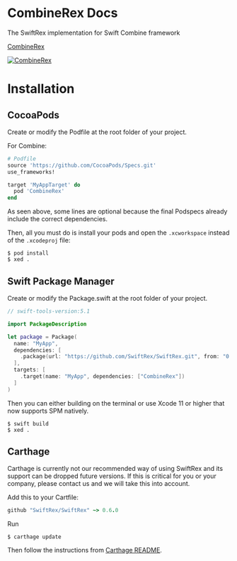 # CombineRex Docs
The SwiftRex implementation for Swift Combine framework

[CombineRex](https://swiftrex.github.io/SwiftRex/api/CombineRex/index.html)

[![CombineRex](https://swiftrex.github.io/SwiftRex/api/CombineRex/badge.svg)](https://swiftrex.github.io/SwiftRex/api/CombineRex/index.html)

# Installation

## CocoaPods

Create or modify the Podfile at the root folder of your project.

For Combine:
```ruby
# Podfile
source 'https://github.com/CocoaPods/Specs.git'
use_frameworks!

target 'MyAppTarget' do
  pod 'CombineRex'
end
```

As seen above, some lines are optional because the final Podspecs already include the correct dependencies.

Then, all you must do is install your pods and open the `.xcworkspace` instead of the `.xcodeproj` file:

```shell
$ pod install
$ xed .
```

## Swift Package Manager

Create or modify the Package.swift at the root folder of your project.

```swift
// swift-tools-version:5.1

import PackageDescription

let package = Package(
  name: "MyApp",
  dependencies: [
    .package(url: "https://github.com/SwiftRex/SwiftRex.git", from: "0.6.0")
  ],
  targets: [
    .target(name: "MyApp", dependencies: ["CombineRex"])
  ]
)
```

Then you can either building on the terminal or use Xcode 11 or higher that now supports SPM natively.

```shell
$ swift build
$ xed .
```

## Carthage

Carthage is currently not our recommended way of using SwiftRex and its support can be dropped future versions. If this is critical for you or your company, please contact us and we will take this into account.

Add this to your Cartfile:

```ruby
github "SwiftRex/SwiftRex" ~> 0.6.0
```

Run

```shell
$ carthage update
```

Then follow the instructions from [Carthage README](https://github.com/Carthage/Carthage#getting-started).